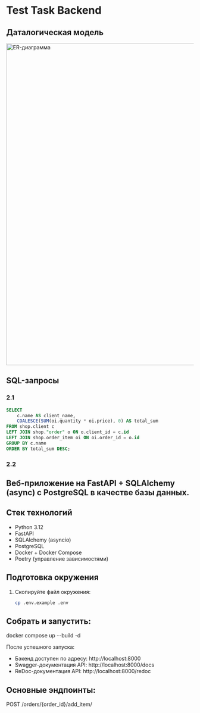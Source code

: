 # Test Task Backend

## Даталогическая модель

<img width="1233" height="865" alt="ER-диаграмма" src="https://github.com/user-attachments/assets/4792991f-116b-4c66-9108-0724390050e2" />

## SQL-запросы

### 2.1

```sql
SELECT 
    c.name AS client_name,
    COALESCE(SUM(oi.quantity * oi.price), 0) AS total_sum
FROM shop.client c
LEFT JOIN shop."order" o ON o.client_id = c.id
LEFT JOIN shop.order_item oi ON oi.order_id = o.id
GROUP BY c.name
ORDER BY total_sum DESC;
```

### 2.2


## Веб-приложение на **FastAPI + SQLAlchemy (async)** с PostgreSQL в качестве базы данных.  

## Стек технологий

- Python 3.12
- FastAPI
- SQLAlchemy (asyncio)
- PostgreSQL
- Docker + Docker Compose
- Poetry (управление зависимостями)

## Подготовка окружения

1. Скопируйте файл окружения:
   ```bash
   cp .env.example .env

## Собрать и запустить:

docker compose up --build -d

После успешного запуска:

- Бэкенд доступен по адресу: http://localhost:8000
- Swagger-документация API: http://localhost:8000/docs
- ReDoc-документация API: http://localhost:8000/redoc

## Основные эндпоинты:

POST /orders/{order_id}/add_item/
